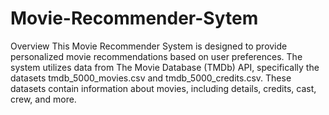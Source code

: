 # Movie-Recommender-Sytem
Overview
This Movie Recommender System is designed to provide personalized movie recommendations based on user preferences. The system utilizes data from The Movie Database (TMDb) API, specifically the datasets tmdb_5000_movies.csv and tmdb_5000_credits.csv. These datasets contain information about movies, including details, credits, cast, crew, and more.
